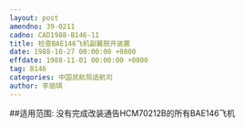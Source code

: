 ```yaml
---
layout: post
amendno: 39-0211
cadno: CAD1988-B146-11
title: 检查BAE146飞机副翼脱开装置
date: 1988-10-27 00:00:00 +0800
effdate: 1988-11-01 00:00:00 +0800
tag: B146
categories: 中国民航局适航司
author: 李丽琪
---
```


##适用范围:
没有完成改装通告HCM70212B的所有BAE146飞机

